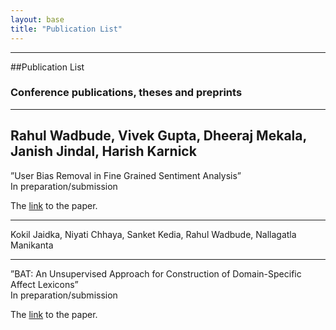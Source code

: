 ```yaml
---
layout: base
title: "Publication List"
---
```


---------

##Publication List 



### Conference publications, theses and preprints

----

Rahul Wadbude, Vivek Gupta, Dheeraj Mekala, Janish Jindal, Harish Karnick
----

”User Bias Removal in Fine Grained Sentiment Analysis”<br>
In preparation/submission

The [link](http://xyz)  to the paper.

----

Kokil Jaidka, Niyati Chhaya, Sanket Kedia, Rahul Wadbude, Nallagatla Manikanta 

-----

”BAT: An Unsupervised Approach for Construction of Domain-Specific Affect Lexicons”<br>
In preparation/submission

The [link](http://xyz)  to the paper.

